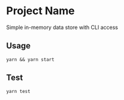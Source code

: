 # Project Name

Simple in-memory data store with CLI access

## Usage

`yarn && yarn start`

## Test

`yarn test`
